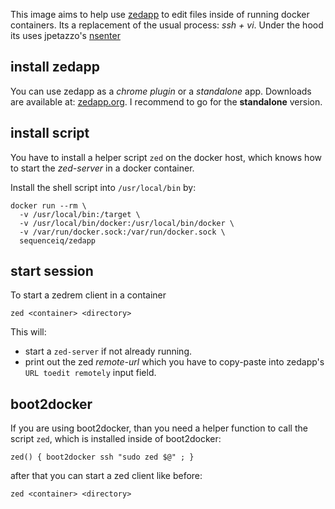 This image aims to help use [zedapp](http://zedapp.org/) to edit files inside
of running docker containers. Its a replacement of the usual process:
*ssh + vi*. Under the hood its uses jpetazzo's [nsenter](https://github.com/jpetazzo/nsenter)

## install zedapp

You can use zedapp as a *chrome plugin* or a *standalone* app. Downloads are
available at: [zedapp.org](http://zedapp.org/download/). I recommend to
go for the **standalone** version.

## install script

You have to install a helper script `zed` on the docker host, which knows how to
start the *zed-server* in a docker container.

Install the shell script into `/usr/local/bin` by:
```
docker run --rm \
  -v /usr/local/bin:/target \
  -v /usr/local/bin/docker:/usr/local/bin/docker \
  -v /var/run/docker.sock:/var/run/docker.sock \
  sequenceiq/zedapp
```

## start session

To start a zedrem client in a container
```
zed <container> <directory>
```

This will:
- start a `zed-server` if not already running.
- print out the zed *remote-url* which you have to copy-paste into zedapp's
 `URL toedit remotely` input field.

## boot2docker

If you are using boot2docker, than you need a helper function to call the
script `zed`, which is installed inside of boot2docker:
```
zed() { boot2docker ssh "sudo zed $@" ; }
```

after that you can start a zed client like before:
```
zed <container> <directory>
```
